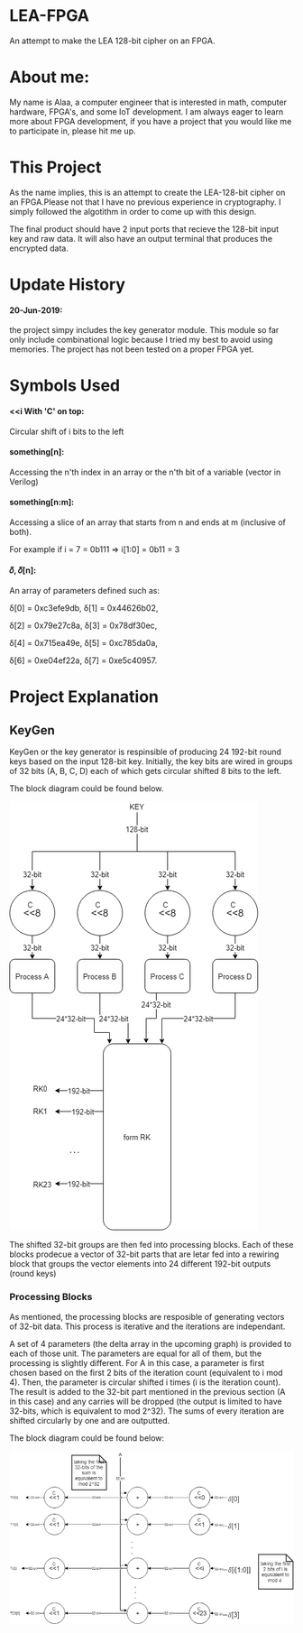# LEA-FPGA
An attempt to make the LEA 128-bit cipher on an FPGA.

# About me:
My name is Alaa, a computer engineer that is interested in math, computer hardware, FPGA's, and some IoT development. 
I am always eager to learn more about FPGA development, if you have a project that you would like me to participate in, please hit me up.

# This Project
As the name implies, this is an attempt to create the LEA-128-bit cipher on an FPGA.Please not that I have no previous experience in cryptography. I simply followed the algotithm in order to come up with this design. 

The final product should have 2 input ports that recieve the 128-bit input key and raw data. It will also have an output terminal that produces the encrypted data.

# Update History

#### 20-Jun-2019: 
the project simpy includes the key generator module. This module so far only include combinational logic because I tried my best to avoid using memories. The project has not been tested on a proper FPGA yet. 

# Symbols Used

#### <<i With 'C' on top:
Circular shift of i bits to the left 

#### something[n]:
Accessing the n'th index in an array or the n'th bit of a variable (vector in Verilog)

#### something[n:m]:
Accessing a slice of an array that starts from n and ends at m (inclusive of both). 

For example if i = 7 = 0b111 => i[1:0] = 0b11 = 3

#### 𝛿, 𝛿[n]:
An array of parameters defined such as:

δ[0] = 0xc3efe9db, δ[1] = 0x44626b02,

δ[2] = 0x79e27c8a, δ[3] = 0x78df30ec,

δ[4] = 0x715ea49e, δ[5] = 0xc785da0a,

δ[6] = 0xe04ef22a, δ[7] = 0xe5c40957.

# Project Explanation

## KeyGen
KeyGen or the key generator is respinsible of producing 24 192-bit round keys based on the input 128-bit key. Initially, the key bits are wired in groups of 32 bits (A, B, C, D) each of which gets circular shifted 8 bits to the left.

The block diagram could be found below.

![keyGen](https://github.com/LadonAl/LEA-FPGA/blob/master/LEA-FPGA-KeyGenerator.png?raw=true)

The shifted 32-bit groups are then fed into processing blocks. Each of these blocks prodecue a vector of 32-bit parts that are letar fed into a rewiring block that groups the vector elements into 24 different 192-bit outputs (round keys)

### Processing Blocks
As mentioned, the processing blocks are resposible of generating vectors of 32-bit data. This process is iterative and the iterations are independant.

A set of 4 parameters (the delta array in the upcoming graph) is provided to each of those unit. The parameters are equal for all of them, but the processing is slightly different. For A in this case, a parameter is first chosen based on the first 2 bits of the iteration count (equivalent to i mod 4). Then, the parameter is circular shifted i times (i is the iteration count). The result is added to the 32-bit part mentioned in the previous section (A in this case) and any carries will be dropped (the output is limited to have 32-bits, which is equivalent to mod 2^32). The sums of every iteration are shifted circularly by one and are outputted.

The block diagram could be found below:

![processA](https://github.com/LadonAl/LEA-FPGA/blob/master/LEA-FPGA-ProcessA.png?raw=true)



